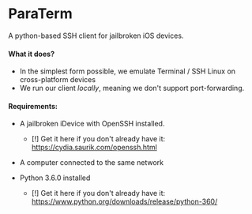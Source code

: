 # ParaTerm
A python-based SSH client for jailbroken iOS devices.

#### What it does?
* In the simplest form possible, we emulate Terminal / SSH Linux on cross-platform devices
* We run our client _locally_, meaning we don't support port-forwarding.


#### Requirements:
* A jailbroken iDevice with OpenSSH installed.
    * [!] Get it here if you don't already have it: https://cydia.saurik.com/openssh.html
    
* A computer connected to the same network
* Python 3.6.0 installed
    * [!] Get it here if you don't already have it: https://www.python.org/downloads/release/python-360/
